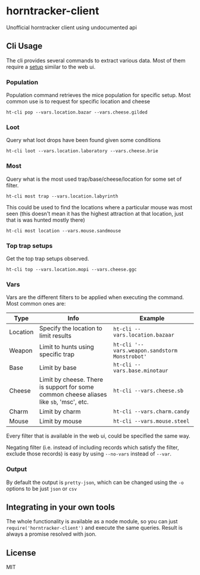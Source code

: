# horntracker-client
Unofficial horntracker client using undocumented api

## Cli Usage

The cli provides several commands to extract various data. Most of them require a [setup](#vars) similar to the web ui.

### Population

Population command retrieves the mice population for specific setup. 
Most common use is to request for specific location and cheese

```
ht-cli pop --vars.location.bazar --vars.cheese.gilded
```

### Loot

Query what loot drops have been found given some conditions

```
ht-cli loot --vars.location.laboratory --vars.cheese.brie
```

### Most

Query what is the most used trap/base/cheese/location for some set of filter.

```
ht-cli most trap --vars.location.labyrinth
```

This could be used to find the locations where a particular mouse was most seen 
(this doesn't mean it has the highest attraction at that location, just that is was hunted mostly there)

```
ht-cli most location --vars.mouse.sandmouse
```

### Top trap setups

Get the top trap setups observed.

```
ht-cli top --vars.location.mopi --vars.cheese.ggc
```

### Vars

Vars are the different filters to be applied when executing the command. Most common ones are:

Type | Info | Example
-----|------|--------
Location | Specify the location to limit results | `ht-cli --vars.location.bazaar`
Weapon | Limit to hunts using specific trap | `ht-cli '--vars.weapon.sandstorm Monstrobot'`
Base | Limit by base | `ht-cli --vars.base.minotaur`
Cheese | Limit by cheese. There is support for some common cheese aliases like `sb`, 'msc', etc. | `ht-cli --vars.cheese.sb`
Charm | Limit by charm | `ht-cli --vars.charm.candy`
Mouse | Limit by mouse | `ht-cli --vars.mouse.steel`

Every filter that is available in the web ui, could be specified the same way.

Negating filter (i.e. instead of including records which satisfy the filter, exclude those records) is easy by using `--no-vars` instead of `--var`.


### Output

By default the output is `pretty-json`, which can be changed using the `-o` options to be just `json` or `csv` 


## Integrating in your own tools

The whole functionality is available as a node module, so you can just `require('horntracker-client')` and execute the same queries. 
Result is always a promise resolved with json.

## License

MIT

